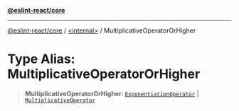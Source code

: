 [**@eslint-react/core**](../../README.md)

***

[@eslint-react/core](../../README.md) / [\<internal\>](../README.md) / MultiplicativeOperatorOrHigher

# Type Alias: MultiplicativeOperatorOrHigher

> **MultiplicativeOperatorOrHigher**: [`ExponentiationOperator`](ExponentiationOperator.md) \| [`MultiplicativeOperator`](MultiplicativeOperator.md)
